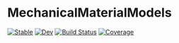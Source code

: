 # MechanicalMaterialModels

[![Stable](https://img.shields.io/badge/docs-stable-blue.svg)](https://KnutAM.github.io/MechanicalMaterialModels.jl/stable/)
[![Dev](https://img.shields.io/badge/docs-dev-blue.svg)](https://KnutAM.github.io/MechanicalMaterialModels.jl/dev/)
[![Build Status](https://github.com/KnutAM/MechanicalMaterialModels.jl/actions/workflows/CI.yml/badge.svg?branch=main)](https://github.com/KnutAM/MechanicalMaterialModels.jl/actions/workflows/CI.yml?query=branch%3Amain)
[![Coverage](https://codecov.io/gh/KnutAM/MechanicalMaterialModels.jl/branch/main/graph/badge.svg)](https://codecov.io/gh/KnutAM/MechanicalMaterialModels.jl)
